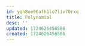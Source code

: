 ```yaml
---
id: yqh8oe96afh1lo7liv70rxq
title: Polynomial
desc: ''
updated: 1724626456586
created: 1724626456586
---
```


